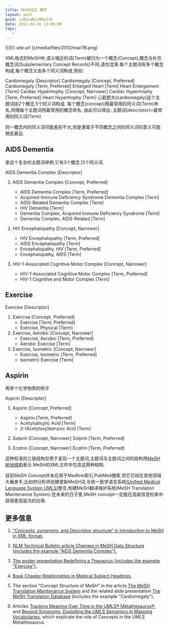 ```yaml
---
title: MeSH词之 概念
layout: post
guid: cuBaiwBiiMKp216
date: 2012-03-16 13:00:00
tags:
   -
---
```


![]({{ site.url }}/media/files/2012/mar/16.png)

XML格式的MeSH中,语义相近的词(Term)被归为一个概念(Concept),概念与补充概念词(Supplementary Concept Records)不同,请勿混淆.每个主题词有多个概念构成,每个概念又由多个同义词构成,例如:

Cardiomegaly [Descriptor]
     Cardiomegaly                      [Concept, Preferred]
          Cardiomegaly                    [Term, Preferred]
          Enlarged Heart                  [Term]
          Heart Enlargement               [Term]
     Cardiac Hypertrophy               [Concept, Narrower]
          Cardiac Hypertrophy             [Term, Preferred]
          Heart Hypertrophy               [Term]
心脏肥大(cardiomegaly)这个主题词由2个概念,5个同义词构成. 每个概念(concept)用最常用的同义词(Term)命名,同理每个主题词用最常用的概念命名. 由此可以得出: 主题词(descriptor)=最常用的同义词(Term)

同一概念内的同义词可能差别不大,但是隶属于不同概念之间的同义词的意义可能相去甚远.

## AIDS Dementia

拿这个复杂的主题词举例,它有3个概念,12个同义词.

AIDS Dementia Complex [Descriptor]

 1. AIDS Dementia Complex                                   [Concept, Preferred]
	* AIDS Dementia Complex                                 [Term, Preferred]
	* Acquired-Immune Deficiency Syndrome Dementia Complex  [Term]
	* AIDS-Related Dementia Complex                       [Term]
	* HIV Dementia                                          [Term]
	* Dementia Complex, Acquired Immune Deficiency Syndrome [Term]
	* Dementia Complex, AIDS-Related                        [Term]


2. HIV Encephalopathy                                       [Concept, Narrower]
	* HIV Encephalopathy                                    [Term, Preferred]
	* AIDS Encephalopathy                                   [Term]
	* Encephalopathy, HIV                                   [Term, Preferred]
	* Encephalopathy, AIDS                                  [Term]

3. HIV-1-Associated Cognitive Motor Complex                [Concept, Narrower]
	* HIV-1-Associated Cognitive Motor Complex              [Term, Preferred]
	* HIV-1 Cognitive and Motor Complex                     [Term]


## Exercise

Exercise [Descriptor]
1. Exercise                    [Concept, Preferred]
	* Exercise                  [Term, Preferred]
	* Exercise, Physical        [Term]
2. Exercise, Aerobic           [Concept, Narrower]
	* Exercise, Aerobic         [Term, Preferred]
	* Aerobic Exercise          [Term]
3. Exercise, Isometric         [Concept, Narrower]
	* Exercise, Isometric       [Term, Preferred]
	* Isometric Exercise        [Term]


## Aspirin

再举个化学物质的例子

Aspirin [Descriptor]

1. Aspirin                        [Concept, Preferred]
	* Aspirin                      [Term, Preferred]
	* Acetylsalicylic Acid         [Term]
	* 2-(Acetyloxy)benzoic Acid    [Term]

2. Solprin                        [Concept, Narrower]
	Solprin                      [Term, Preferred]

3. Ecotrin                        [Concept, Narrower]
	Ecotrin                      [Term, Preferred]

这种标准的三层结构仅用于呈现一个主题词,主题词与主题词之间的结构用[MeSH树状结构](http://www.nlm.nih.gov/mesh/intro_trees.html)表示.MeSH的XML文件中包含这两种结构.

目前MeSH Concept并未应用于Medline索引,PubMed搜索,但它已经在其他领域大展身手,比如供分析师创建更新MeSH词,与统一医学语言系统[(Unified Medical Language System,UMLS)](http://www.nlm.nih.gov/research/umls/umlsmain.html)整合,构建MeSH翻译维护系统(MeSH Translation Maintenance System).在未来的日子里,MeSH concept一定能在高级信息检索中获得更高层次的应用.

## 更多信息

1. [“Concepts, synonyms, and Descriptor structure” in Introduction to MeSH in XML format.](http://www.nlm.nih.gov/mesh/xmlmesh.html)

2. [NLM Technical Bulletin article Changes in MeSH Data Structure (includes the example “AIDS Dementia Complex”).](http://www.nlm.nih.gov/pubs/techbull/ma00/ma00_mesh.html)

3. [The poster presentation Redefining a Thesaurus (includes the example “Exercise”).](http://www.nlm.nih.gov/mesh/redefine.html)

4. [Book Chapter Relationships in Medical Subject Headings.](http://www.nlm.nih.gov/mesh/meshrels.html)

5. The section “Concept Structure of MeSH” in the article [The MeSH Translation Maintenance System](http://www.nlm.nih.gov/mesh/mtms_medinfo_2004.html) and the related slide presentation [The MeSH Translation Database](http://www.nlm.nih.gov/mesh/presentations/medinfo2004_mtms/index.htm) (includes the example “Cardiomegaly”).[](http://www.nlm.nih.gov/mesh/mtms_medinfo_2004.html)

6. Articles [Tracking Meaning Over Time in the UMLS® Metathesaurus®](http://www.nlm.nih.gov/mesh/trackingmeaning.html), and [Beyond Synonymy: Exploiting the UMLS Semantics in Mapping Vocabularies](http://www.nlm.nih.gov/mesh/beyond.html), which explicate the role of Concepts in the UMLS Metathesaurus.[]()
